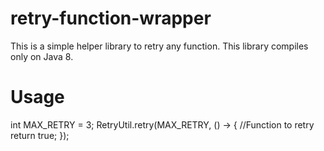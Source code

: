 # retry-function-wrapper

This is a simple helper library to retry any function. This library compiles only on Java 8.

# Usage

int MAX_RETRY = 3;
RetryUtil.retry(MAX_RETRY, 
    () -> {
        //Function to retry
       return true;
     });